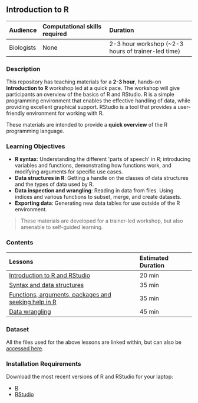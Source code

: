 ## Introduction to R

| Audience | Computational skills required | Duration |
:----------|:----------|:----------|
| Biologists | None | 2-3 hour workshop (~2-3 hours of trainer-led time) |

### Description
This repository has teaching materials for a **2-3 hour**, hands-on **Introduction to R** workshop led at a quick pace. The workshop will give participants an overview of the basics of R and RStudio. R is a simple programming environment that enables the effective handling of data, while providing excellent graphical support. RStudio is a tool that provides a user-friendly environment for working with R. 

These materials are intended to provide a **quick overview** of the R programming language. 

### Learning Objectives

* **R syntax**: Understanding the different 'parts of speech' in R; introducing variables and functions, demonstrating how functions work, and modifying arguments for specific use cases.
* **Data structures in R**: Getting a handle on the classes of data structures and the types of data used by R.
* **Data inspection and wrangling**: Reading in data from files. Using indices and various functions to subset, merge, and create datasets.
* **Exporting data**: Generating new data tables for use outside of the R environment.

> These materials are developed for a trainer-led workshop, but also amenable to self-guided learning.


### Contents

| Lessons            | Estimated Duration |
|:------------------------|:----------|
|[Introduction to R and RStudio](https://hbctraining.github.io/Training-modules/IntroR_ggplot2/lessons/01_Intro-to-R.html) | 20 min |
|[Syntax and data structures](https://hbctraining.github.io/Training-modules/IntroR_ggplot2/lessons/02_syntax_and_data_structures.html) | 35 min |
|[Functions, arguments, packages and seeking help in R](https://hbctraining.github.io/Training-modules/IntroR_ggplot2/lessons/03_functions-and-arguments.html) | 35 min |
|[Data wrangling](https://hbctraining.github.io/Training-modules/IntroR_ggplot2/lessons/04_data-wrangling.html) | 45 min |

### Dataset

All the files used for the above lessons are linked within, but can also be [accessed here](https://github.com/hbctraining/Intro-to-R-with-DGE/tree/master/data).

### Installation Requirements

Download the most recent versions of R and RStudio for your laptop:

 - [R](http://lib.stat.cmu.edu/R/CRAN/) 
 - [RStudio](https://www.rstudio.com/products/rstudio/download/#download)
